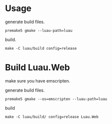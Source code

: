 # Usage
generate build files.
```
premake5 gmake --luau-path=luau
```
build.
```
make -C luau/build config=release
```
# Build Luau.Web
make sure you have emscripten.

generate build files.
```
premake5 gmake --os=emscripten --luau-path=luau
```
build
```
make -C luau/build/ config=release Luau.Web
```
